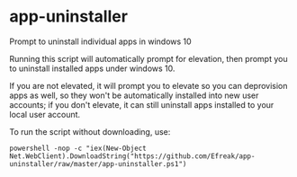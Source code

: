 # app-uninstaller
Prompt to uninstall individual apps in windows 10

Running this script will automatically prompt for elevation, then prompt you to uninstall installed apps under windows 10.

If you are not elevated, it will prompt you to elevate so you can deprovision apps as well, so they won't be automatically installed into new user accounts; if you don't elevate, it can still uninstall apps installed to your local user account.


To run the script without downloading, use:

    powershell -nop -c "iex(New-Object Net.WebClient).DownloadString("https://github.com/Efreak/app-uninstaller/raw/master/app-uninstaller.ps1")